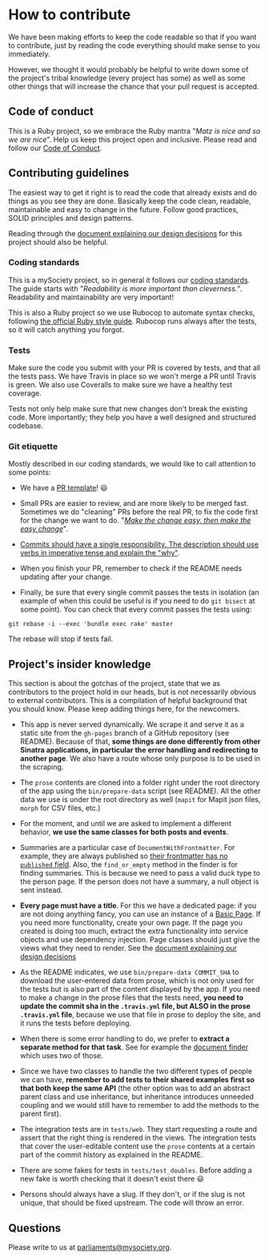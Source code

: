 # How to contribute

We have been making efforts to keep the code readable so that if
you want to contribute, just by reading the code everything
should make sense to you immediately.

However, we thought it would probably be helpful to write down
some of the project's tribal knowledge (every project has some)
as well as some other things that will increase the chance that
your pull request is accepted.

## Code of conduct

This is a Ruby project, so we embrace the Ruby mantra "*Matz is
nice and so we are nice*". Help us keep this project open and
inclusive. Please read and follow our
[Code of Conduct](https://github.com/theyworkforyou/shineyoureye-sinatra/blob/master/.github/code-of-conduct.md).



## Contributing guidelines

The easiest way to get it right is to read the code that already
exists and do things as you see they are done. Basically keep
the code clean, readable, maintainable and easy to change in the
future. Follow good practices, SOLID principles and design
patterns.

Reading through the
[document explaining our design decisions](https://github.com/theyworkforyou/shineyoureye-sinatra/blob/master/.github/PULL_REQUEST_TEMPLATE.md)
for this project should also be helpful.


### Coding standards

This is a mySociety project, so in general it follows our
[coding standards](https://mysociety.github.io/coding-standards.html). The
guide starts with "*Readability is more important than
cleverness.*". Readability and maintainability are very
important!

This is also a Ruby project so we use Rubocop to automate syntax
checks, following
[the official Ruby style guide](https://github.com/bbatsov/ruby-style-guide). Rubocop
runs always after the tests, so it will catch anything you
forgot.

### Tests

Make sure the code you submit with your PR is covered by tests,
and that all the tests pass. We have Travis in place so we won't
merge a PR until Travis is green. We also use Coveralls to make
sure we have a healthy test coverage.

Tests not only help make sure that new changes don't break the
existing code. More importantly; they help you have a well
designed and structured codebase.

### Git etiquette

Mostly described in our coding standards, we would like to call
attention to some points:

* We have a
  [PR template](https://github.com/theyworkforyou/shineyoureye-sinatra/blob/master/.github/PULL_REQUEST_TEMPLATE.md)!
  :smiley:

* Small PRs are easier to review, and are more likely to be
  merged fast. Sometimes we do "cleaning" PRs before the real
  PR, to fix the code first for the change we want to
  do. "[*Make the change easy, then make the easy change*](https://twitter.com/kentbeck/status/250733358307500032?lang=en)".

* [Commits should have a single responsibility. The description should use verbs in imperative tense and explain the "why"](http://tbaggery.com/2008/04/19/a-note-about-git-commit-messages.html).

* When you finish your PR, remember to check if the README needs
  updating after your change.

* Finally, be sure that every single commit passes the tests in
  isolation (an example of when this could be useful is if you
  need to do `git bisect` at some point). You can check that
  every commit passes the tests using:

```
git rebase -i --exec 'bundle exec rake' master
```

The rebase will stop if tests fail.

## Project's insider knowledge

This section is about the gotchas of the project, state that we
as contributors to the project hold in our heads, but is not
necessarily obvious to external contributors. This is a
compilation of helpful background that you should know. Please
keep adding things here, for the newcomers.

* This app is never served dynamically. We scrape it and serve
  it as a static site from the `gh-pages` branch of a GitHub
  repository (see README). Because of that, **some things are
  done differently from other Sinatra applications, in
  particular the error handling and redirecting to another
  page**. We also have a route whose only purpose is to be used
  in the scraping.

* The `prose` contents are cloned into a folder right under the
  root directory of the app using the `bin/prepare-data` script
  (see README). All the other data we use is under the root
  directory as well (`mapit` for Mapit json files, `morph` for
  CSV files, etc.)

* For the moment, and until we are asked to implement a
  different behavior, **we use the same classes for both posts
  and events**.

* Summaries are a particular case of
  `DocumentWithFrontmatter`. For example, they are always
  published so
  [their frontmatter has no `published` field](https://github.com/theyworkforyou/shineyoureye-prose/blob/2ce655b2adf3881c27055b4d54e5f155e155ce61/_prose.yml#L61-L66). Also,
  the `find_or_empty` method in the finder is for finding
  summaries. This is because we need to pass a valid duck type
  to the person page. If the person does not have a summary, a
  null object is sent instead.

* **Every page must have a title**. For this we have a dedicated
  page: if you are not doing anything fancy, you can use an
  instance of a
  [Basic Page](https://github.com/theyworkforyou/shineyoureye-sinatra/pull/137). If
  you need more functionality, create your own page. If the page
  you created is doing too much, extract the extra functionality
  into service objects and use dependency injection. Page
  classes should just give the views what they need to
  render. See the
  [document explaining our design decisions](https://github.com/theyworkforyou/shineyoureye-sinatra/blob/master/.github/design-decisions.md)

* As the README indicates, we use `bin/prepare-data COMMIT_SHA`
  to download the user-entered data from prose, which is not
  only used for the tests but is also part of the content
  displayed by the app. If you need to make a change in the
  prose files that the tests need, **you need to update the
  commit sha in the `.travis.yml` file, but ALSO in the prose
  `.travis.yml` file**, because we use that file in prose to
  deploy the site, and it runs the tests before deploying.

* When there is some error handling to do, we prefer to
  **extract a separate method for that task**. See for example
  the
  [document finder](https://github.com/theyworkforyou/shineyoureye-sinatra/blob/master/lib/document/finder.rb)
  which uses two of those.

* Since we have two classes to handle the two different types of
  people we can have, **remember to add tests to their shared
  examples first so that both keep the same API** (the other
  option was to add an abstract parent class and use
  inheritance, but inheritance introduces unneeded coupling and
  we would still have to remember to add the methods to the
  parent first).

* The integration tests are in `tests/web`. They start
  requesting a route and assert that the right thing is rendered
  in the views. The integration tests that cover the
  user-editable content use the `prose` contents at a certain
  part of the commit history as explained in the README.

* There are some fakes for tests in `tests/test_doubles`. Before
  adding a new fake is worth checking that it doesn't exist
  there :smiley:

* Persons should always have a slug. If they don't, or if the
  slug is not unique, that should be fixed upstream. The code
  will throw an error.


## Questions

Please write to us at
[parliaments@mysociety.org](mailto:parliaments@mysociety.org).
